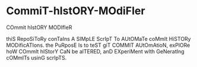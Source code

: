 # CommiT-hIstORY-MOdiFIer
COmmit hIstORY MODIfIeR

thiS RepoSiToRy conTaIns A SIMpLE ScrIpT To AUtOMaTe coMmIt HiSTORy MODificATIons. the PuRposE Is to teST giT COMMIT AUtOmAtioN, exPlORe hoW COmmIt hIStorY CaN be alTERED, anD EXperiMent wIth GeNeratIng cOMmITs usinG scrIpTS.
